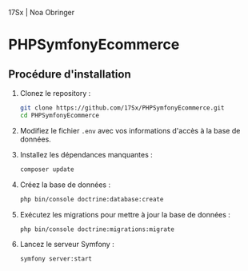 17Sx | Noa Obringer


# PHPSymfonyEcommerce

## Procédure d'installation

1. Clonez le repository :

   ```bash
   git clone https://github.com/17Sx/PHPSymfonyEcommerce.git
   cd PHPSymfonyEcommerce
   ```

2. Modifiez le fichier `.env` avec vos informations d'accès à la base de données.

3. Installez les dépendances manquantes :

   ```bash
   composer update
   ```

4. Créez la base de données :

   ```bash
   php bin/console doctrine:database:create
   ```

5. Exécutez les migrations pour mettre à jour la base de données :

   ```bash
   php bin/console doctrine:migrations:migrate
   ```

6. Lancez le serveur Symfony :

   ```bash
   symfony server:start
   ```
